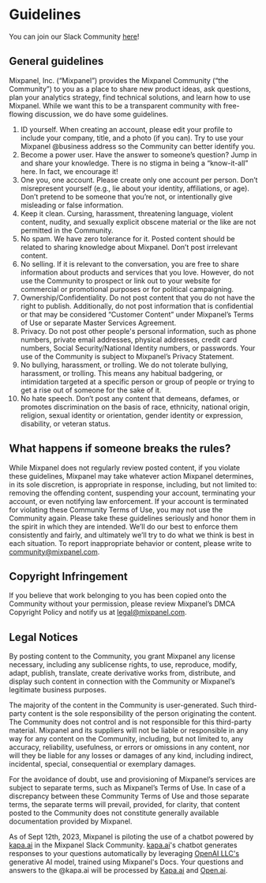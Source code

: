 # Guidelines


You can join our Slack Community [here](https://www.mixpanel.com/community-slack)! 

## General guidelines
Mixpanel, Inc. (“Mixpanel”) provides the Mixpanel Community (“the Community”) to you as a place to share new product ideas, ask questions, plan your analytics strategy, find technical solutions, and learn how to use Mixpanel. While we want this to be a transparent community with free-flowing discussion, we do have some guidelines.

1. ID yourself. When creating an account, please edit your profile to include your company, title, and a photo (if you can). Try to use your Mixpanel @business address so the Community can better identify you.
2. Become a power user. Have the answer to someone’s question? Jump in and share your knowledge. There is no stigma in being a “know-it-all” here. In fact, we encourage it!
3. One you, one account. Please create only one account per person. Don’t misrepresent yourself (e.g., lie about your identity, affiliations, or age). Don’t pretend to be someone that you’re not, or intentionally give misleading or false information. 
4. Keep it clean. Cursing, harassment, threatening language, violent content, nudity, and sexually explicit obscene material or the like are not permitted in the Community.
5. No spam. We have zero tolerance for it. Posted content should be related to sharing knowledge about Mixpanel. Don’t post irrelevant content.
6. No selling. If it is relevant to the conversation, you are free to share information about products and services that you love. However, do not use the Community to prospect or link out to your website for commercial or promotional purposes or for political campaigning.
7. Ownership/Confidentiality. Do not post content that you do not have the right to publish. Additionally, do not post information that is confidential or that may be considered “Customer Content” under Mixpanel’s Terms of Use or separate Master Services Agreement.
8. Privacy. Do not post other people's personal information, such as phone numbers, private email addresses, physical addresses, credit card numbers, Social Security/National Identity numbers, or passwords. Your use of the Community is subject to Mixpanel’s Privacy Statement.  
9. No bullying, harassment, or trolling. We do not tolerate bullying, harassment, or trolling. This means any habitual badgering, or intimidation targeted at a specific person or group of people or trying to get a rise out of someone for the sake of it.
10. No hate speech. Don’t post any content that demeans, defames, or promotes discrimination on the basis of race, ethnicity, national origin, religion, sexual identity or orientation, gender identity or expression, disability, or veteran status. 

 

## What happens if someone breaks the rules?
While Mixpanel does not regularly review posted content, if you violate these guidelines, Mixpanel may take whatever action Mixpanel determines, in its sole discretion, is appropriate in response, including, but not limited to: removing the offending content, suspending your account, terminating your account, or even notifying law enforcement. If your account is terminated for violating these Community Terms of Use, you may not use the Community again. Please take these guidelines seriously and honor them in the spirit in which they are intended. We’ll do our best to enforce them consistently and fairly, and ultimately we’ll try to do what we think is best in each situation. To report inappropriate behavior or content, please write to [community@mixpanel.com](mailto:community@mixpanel.com). 


## Copyright Infringement
If you believe that work belonging to you has been copied onto the Community without your permission, please review Mixpanel’s DMCA Copyright Policy and notify us at [legal@mixpanel.com](mailto:egal@mixpanel.com).

## Legal Notices
By posting content to the Community, you grant Mixpanel any license necessary, including any sublicense rights, to use, reproduce, modify, adapt, publish, translate, create derivative works from, distribute, and display such content in connection with the Community or Mixpanel’s legitimate business purposes.

The majority of the content in the Community is user-generated. Such third-party content is the sole responsibility of the person originating the content. The Community does not control and is not responsible for this third-party material. Mixpanel and its suppliers will not be liable or responsible in any way for any content on the Community, including, but not limited to, any accuracy, reliability, usefulness, or errors or omissions in any content, nor will they be liable for any losses or damages of any kind, including indirect, incidental, special, consequential or exemplary damages.

For the avoidance of doubt, use and provisioning of Mixpanel’s services are subject to separate terms, such as Mixpanel’s Terms of Use. In case of a discrepancy between these Community Terms of Use and those separate terms, the separate terms will prevail, provided, for clarity, that content posted to the Community does not constitute generally available documentation provided by Mixpanel.

As of Sept 12th, 2023, Mixpanel is piloting the use of a chatbot powered by [kapa.ai](https://kapa.ai) in the Mixpanel Slack Community. [kapa.ai](https://kapa.ai)'s chatbot generates responses to your questions automatically by leveraging [OpenAI LLC's](https://openai.com/) generative AI model, trained using Mixpanel's Docs. Your questions and answers to the @kapa.ai will be processed by [Kapa.ai](https://kapa.ai) and [Open.ai](https://openai.com/).
